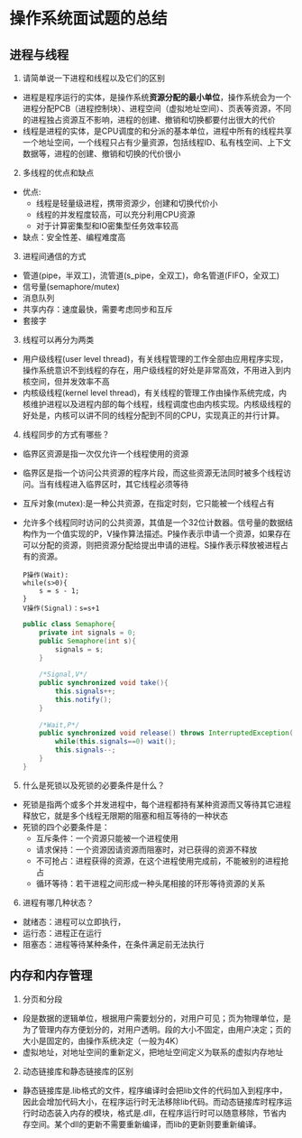 # 操作系统面试题的总结

## 进程与线程

1. 请简单说一下进程和线程以及它们的区别
- 进程是程序运行的实体，是操作系统**资源分配的最小单位**，操作系统会为一个进程分配PCB（进程控制块）、进程空间（虚拟地址空间）、页表等资源，不同的进程独占资源互不影响，进程的创建、撤销和切换都要付出很大的代价
- 线程是进程的实体，是CPU调度的和分派的基本单位，进程中所有的线程共享一个地址空间，一个线程只占有少量资源，包括线程ID、私有栈空间、上下文数据等，进程的创建、撤销和切换的代价很小

2. 多线程的优点和缺点
- 优点:
	- 线程是轻量级进程，携带资源少，创建和切换代价小
	- 线程的并发程度较高，可以充分利用CPU资源
	- 对于计算密集型和IO密集型任务效率较高
- 缺点：安全性差、编程难度高
   
3. 进程间通信的方式
- 管道(pipe，半双工)，流管道(s_pipe，全双工)，命名管道(FIFO，全双工)
- 信号量(semaphore/mutex)
- 消息队列
- 共享内存：速度最快，需要考虑同步和互斥
- 套接字

3. 线程可以再分为两类
- 用户级线程(user level thread)，有关线程管理的工作全部由应用程序实现，操作系统意识不到线程的存在，用户级线程的好处是非常高效，不用进入到内核空间，但并发效率不高
- 内核级线程(kernel level thread)，有关线程的管理工作由操作系统完成，内核维护进程以及进程内部的每个线程，线程调度也由内核实现。内核级线程的好处是，内核可以讲不同的线程分配到不同的CPU，实现真正的并行计算。

4. 线程同步的方式有哪些？
- 临界区资源是指一次仅允许一个线程使用的资源
- 临界区是指一个访问公共资源的程序片段，而这些资源无法同时被多个线程访问。当有线程进入临界区时，其它线程必须等待
- 互斥对象(mutex):是一种公共资源，在指定时刻，它只能被一个线程占有
- 允许多个线程同时访问的公共资源，其值是一个32位计数器。信号量的数据结构作为一个值实现的P，V操作算法描述。P操作表示申请一个资源，如果存在可以分配的资源，则把资源分配给提出申请的进程。S操作表示释放被进程占有的资源。
	```
	P操作(Wait):
	while(s>0){
		s = s - 1;
	}
	V操作(Signal)：s=s+1
	```
	
	```java
	public class Semaphore{
		private int signals = 0;
		public Semaphore(int s){
			signals = s;
		}
		
		/*Signal,V*/
		public synchronized void take(){
			this.signals++;
			this.notify();
		}
		
		/*Wait,P*/
		public synchronized void release() throws InterruptedException(){
			while(this.signals==0) wait();
			this.signals--;
		}
	}
	```
	
	
	
5. 什么是死锁以及死锁的必要条件是什么？
- 死锁是指两个或多个并发进程中，每个进程都持有某种资源而又等待其它进程释放它，就是多个线程无限期的阻塞和相互等待的一种状态
- 死锁的四个必要条件是：
	- 互斥条件：一个资源只能被一个进程使用
	- 请求保持：一个资源因请资源而阻塞时，对已获得的资源不释放
	- 不可抢占：进程获得的资源，在这个进程使用完成前，不能被别的进程抢占
	- 循环等待：若干进程之间形成一种头尾相接的环形等待资源的关系

6. 进程有哪几种状态？
- 就绪态：进程可以立即执行，
- 运行态：进程正在运行
- 阻塞态：进程等待某种条件，在条件满足前无法执行

## 内存和内存管理

1. 分页和分段
- 段是数据的逻辑单位，根据用户需要划分的，对用户可见；页为物理单位，是为了管理内存方便划分的，对用户透明。段的大小不固定，由用户决定；页的大小是固定的，由操作系统决定（一般为4K）
- 虚拟地址，对地址空间的重新定义，把地址空间定义为联系的虚拟内存地址

2. 动态链接库和静态链接库的区别
- 静态链接库是.lib格式的文件，程序编译时会把lib文件的代码加入到程序中，因此会增加代码大小，在程序运行时无法移除lib代码。而动态链接库时程序运行时动态装入内存的模块，格式是.dll，在程序运行时可以随意移除，节省内存空间。某个dll的更新不需要重新编译，而lib的更新则要重新编译。






   
   


